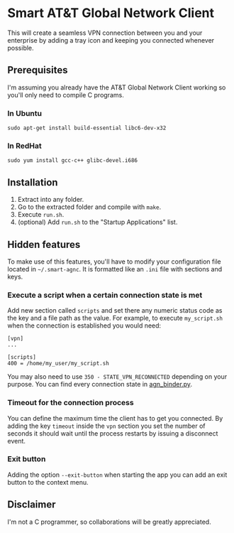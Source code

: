 # Smart AT&T Global Network Client

This will create a seamless VPN connection between you and your enterprise by
adding a tray icon and keeping you connected whenever possible.

## Prerequisites

I'm assuming you already have the AT&T Global Network Client working so you'll
only need to compile C programs.

### In Ubuntu

    sudo apt-get install build-essential libc6-dev-x32

### In RedHat

    sudo yum install gcc-c++ glibc-devel.i686

## Installation

 1. Extract into any folder.
 2. Go to the extracted folder and compile with `make`.
 3. Execute `run.sh`.
 4. (optional) Add `run.sh` to the "Startup Applications" list.

## Hidden features

To make use of this features, you'll have to modify your configuration file
located in `~/.smart-agnc`. It is formatted like an `.ini` file with sections
and keys.

### Execute a script when a certain connection state is met

Add new section called `scripts` and set there any numeric status code as the
key and a file path as the value. For example, to execute `my_script.sh` when
the connection is established you would need:

    [vpn]
    ...

    [scripts]
    400 = /home/my_user/my_script.sh

You may also need to use `350 - STATE_VPN_RECONNECTED` depending on your purpose.
You can find every connection state in [agn_binder.py](src/py-interface/agn_binder.py).

### Timeout for the connection process

You can define the maximum time the client has to get you connected. By adding
the key `timeout` inside the `vpn` section you set the number of seconds it
should wait until the process restarts by issuing a disconnect event.

### Exit button

Adding the option `--exit-button` when starting the app you can add an exit
button to the context menu.

## Disclaimer

I'm not a C programmer, so collaborations will be greatly appreciated.
